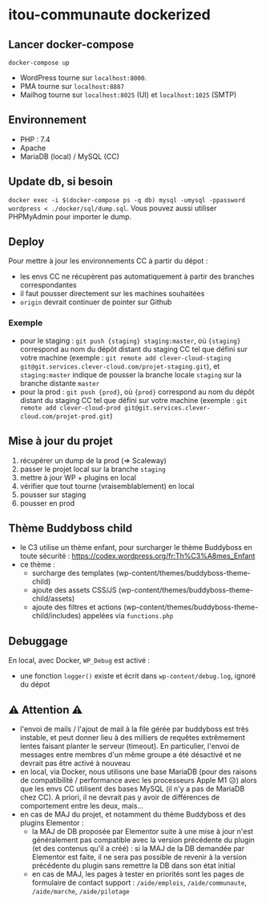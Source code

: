 # itou-communaute dockerized

## Lancer docker-compose
`docker-compose up`
- WordPress tourne sur `localhost:8000`.
- PMA tourne sur `localhost:8887`
- Mailhog tourne sur `localhost:8025` (UI) et `localhost:1025` (SMTP)

## Environnement
- PHP : 7.4
- Apache
- MariaDB (local) / MySQL (CC)

## Update db, si besoin
`docker exec -i $(docker-compose ps -q db) mysql -umysql -ppassword wordpress < ./docker/sql/dump.sql`. Vous pouvez aussi utiliser PHPMyAdmin pour importer le dump.
 
## Deploy
Pour mettre à jour les environnements CC à partir du dépot :
- les envs CC ne récupèrent pas automatiquement à partir des branches correspondantes
- il faut pousser directement sur les machines souhaitées
- `origin` devrait continuer de pointer sur Github

### Exemple
- pour le staging : `git push {staging} staging:master`, où `{staging}` correspond au nom du dépôt distant du staging CC tel que défini sur votre machine (exemple : `git remote add clever-cloud-staging git@git.services.clever-cloud.com/projet-staging.git`), et `staging:master` indique de pousser la branche locale `staging` sur la branche distante `master`
- pour la prod : `git push {prod}`, où `{prod}` correspond au nom du dépôt distant du staging CC tel que défini sur votre machine (exemple : `git remote add clever-cloud-prod git@git.services.clever-cloud.com/projet-prod.git`)

## Mise à jour du projet
1. récupérer un dump de la prod (=> Scaleway)
2. passer le projet local sur la branche `staging`
3. mettre à jour WP + plugins en local
4. vérifier que tout tourne (vraisemblablement) en local
5. pousser sur staging
6. pousser en prod

## Thème Buddyboss child
- le C3 utilise un thème enfant, pour surcharger le thème Buddyboss en toute sécurité : https://codex.wordpress.org/fr:Th%C3%A8mes_Enfant
- ce thème :
  - surcharge des templates (wp-content/themes/buddyboss-theme-child)
  - ajoute des assets CSS/JS (wp-content/themes/buddyboss-theme-child/assets)
  - ajoute des filtres et actions (wp-content/themes/buddyboss-theme-child/includes) appelées via `functions.php`

## Debuggage
En local, avec Docker, `WP_Debug` est activé :
- une fonction `logger()` existe et écrit dans `wp-content/debug.log`, ignoré du dépot

## ⚠️ Attention ⚠️
- l'envoi de mails / l'ajout de mail à la file gérée par buddyboss est très instable, et peut donner lieu à des milliers de requêtes extrêmement lentes faisant planter le serveur (timeout). En particulier, l'envoi de messages entre membres d'un même groupe a été désactivé et ne devrait pas être activé à nouveau
- en local, via Docker, nous utilisons une base MariaDB (pour des raisons de compatibilité / performance avec les processeurs Apple M1 
😥) alors que les envs CC utilisent des bases MySQL (il n'y a pas de MariaDB chez CC). A priori, il ne devrait pas y avoir de différences de comportement entre les deux, mais...
- en cas de MAJ du projet, et notamment du thème Buddyboss et des plugins Elementor : 
  - la MAJ de DB proposée par Elementor suite à une mise à jour n'est généralement pas compatible avec la version précédente du plugin (et des contenus qu'il a créé) : si la MAJ de la DB demandée par Elementor est faite, il ne sera pas possible de revenir à la version précédente du plugin sans remettre la DB dans son état initial
  - en cas de MAJ, les pages à tester en priorités sont les pages de formulaire de contact support : `/aide/emplois`, `/aide/communaute`, `/aide/marche`, `/aide/pilotage`
